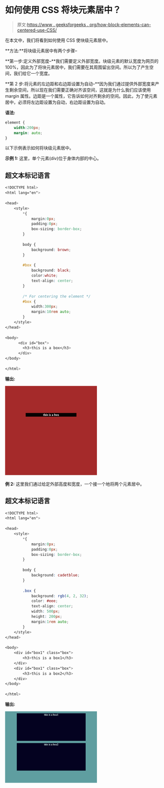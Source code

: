 # 如何使用 CSS 将块元素居中？

> 原文:[https://www . geeksforgeeks . org/how-block-elements-can-centered-use-CSS/](https://www.geeksforgeeks.org/how-block-elements-can-be-centered-using-css/)

在本文中，我们将看到如何使用 CSS 使块级元素居中。

**方法:**将块级元素居中有两个步骤–

**第一步:定义外部宽度–**我们需要定义外部宽度。块级元素的默认宽度为网页的 100%，因此为了将块元素居中，我们需要在其周围留出空间。所以为了产生空间，我们给它一个宽度。

**第 2 步:将元素的左边距和右边距设置为自动–**因为我们通过提供外部宽度来产生剩余空间，所以现在我们需要正确对齐该空间，这就是为什么我们应该使用 margin 属性。边距是一个属性，它告诉如何对齐剩余的空间。因此，为了使元素居中，必须将左边距设置为自动，右边距设置为自动。

**语法:**

```css
element {
    width:200px;
    margin: auto;
}
```

以下示例表示如何将块级元素居中。

**示例 1:** 这里，单个元素(div)位于身体内部的中心。

## 超文本标记语言

```css
<!DOCTYPE html>
<html lang="en">

<head>
    <style>
        *{
            margin:0px;
            padding:0px;
            box-sizing: border-box;
        }

        body {
            background: brown;
        }

        #box {
            background: black;
            color:white;
            text-align: center;
        }

        /* For centering the element */
        #box {
            width:300px;
            margin:10rem auto;
        }
    </style>
</head>

<body>    
      <div id="box">
        <h3>this is a box</h3>
      </div>
</body>

</html>
```

**输出:**

![](img/17db20d6bfd45baf0878d0a51bde1903.png)

**例 2:** 这里我们通过给定外部高度和宽度，一个接一个地将两个元素居中。

## 超文本标记语言

```css
<!DOCTYPE html>
<html lang="en">

<head>
    <style>
        *{
            margin:0px;
            padding:0px;
            box-sizing: border-box;
        }

        body {
            background: cadetblue;
        }

        .box {
            background: rgb(4, 2, 32);
            color: #eee;
            text-align: center;
            width: 500px;
            height: 200px;
            margin:1rem auto;
        }
    </style>
</head>

<body>
    <div id="box1" class="box">
        <h3>this is a box1</h3>
    </div>
    <div id="box1" class="box">
        <h3>this is a box2</h3>
    </div>
</body>

</html>
```

**输出:**

![](img/e8d2a033af81861ebeb43a3d53682d54.png)